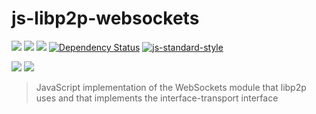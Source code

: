 js-libp2p-websockets
====================

[![](https://img.shields.io/badge/made%20by-Protocol%20Labs-blue.svg?style=flat-square)](http://ipn.io)
[![](https://img.shields.io/badge/freenode-%23ipfs-blue.svg?style=flat-square)](http://webchat.freenode.net/?channels=%23ipfs)
![](https://img.shields.io/badge/coverage-%3F-yellow.svg?style=flat-square)
[![Dependency Status](https://david-dm.org/diasdavid/js-libp2p-websockets.svg?style=flat-square)](https://david-dm.org/diasdavid/js-libp2p-websockets)
[![js-standard-style](https://img.shields.io/badge/code%20style-standard-brightgreen.svg?style=flat-square)](https://github.com/feross/standard)

![](https://raw.githubusercontent.com/diasdavid/interace-connection/master/img/badge.png)
![](https://raw.githubusercontent.com/diasdavid/interface-transport/master/img/badge.png)

> JavaScript implementation of the WebSockets module that libp2p uses and that implements the interface-transport interface 


